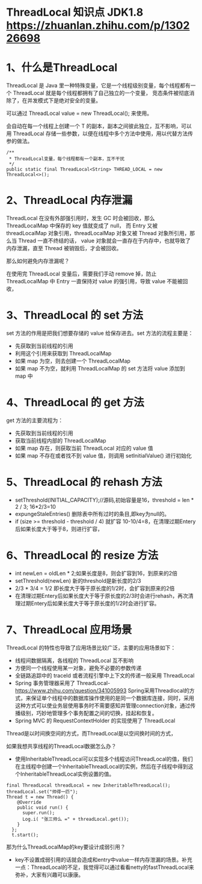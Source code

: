 # ThreadLocal 知识点 JDK1.8 https://zhuanlan.zhihu.com/p/130226698
# 1、什么是ThreadLocal
ThreadLocal 是 Java 里一种特殊变量，它是一个线程级别变量，每个线程都有一个 ThreadLocal 就是每个线程都拥有了自己独立的一个变量，
竞态条件被彻底消除了，在并发模式下是绝对安全的变量。

可以通过 ThreadLocal<T> value = new ThreadLocal<T>(); 来使用。

会自动在每一个线程上创建一个 T 的副本，副本之间彼此独立，互不影响，可以用 ThreadLocal 存储一些参数，以便在线程中多个方法中使用，用以代替方法传参的做法。

    /**
     * ThreadLocal变量，每个线程都有一个副本，互不干扰
     */
    public static final ThreadLocal<String> THREAD_LOCAL = new ThreadLocal<>();
    
# 2、ThreadLocal 内存泄漏
ThreadLocal 在没有外部强引用时，发生 GC 时会被回收，那么 ThreadLocalMap 中保存的 key 值就变成了 null，
而 Entry 又被 threadLocalMap 对象引用，threadLocalMap 对象又被 Thread 对象所引用，那么当 Thread 一直不终结的话，
value 对象就会一直存在于内存中，也就导致了内存泄漏，直至 Thread 被销毁后，才会被回收。

那么如何避免内存泄漏呢？

在使用完 ThreadLocal 变量后，需要我们手动 remove 掉，防止 ThreadLocalMap 中 Entry 一直保持对 value 的强引用，导致 value 不能被回收，

# 3、ThreadLocal 的 set 方法

set 方法的作用是把我们想要存储的 value 给保存进去。set 方法的流程主要是：

* 先获取到当前线程的引用
* 利用这个引用来获取到 ThreadLocalMap
* 如果 map 为空，则去创建一个 ThreadLocalMap
* 如果 map 不为空，就利用 ThreadLocalMap 的 set 方法将 value 添加到 map 中

# 4、ThreadLocal 的 get 方法

get 方法的主要流程为：

* 先获取到当前线程的引用
* 获取当前线程内部的 ThreadLocalMap
* 如果 map 存在，则获取当前 ThreadLocal 对应的 value 值
* 如果 map 不存在或者找不到 value 值，则调用 setInitialValue() 进行初始化

# 5、ThreadLocal 的 rehash 方法

* setThreshold(INITIAL_CAPACITY);//源码,初始容量是16，threshold = len * 2 / 3; 16*2/3=10
* expungeStaleEntries() 删除表中所有过时的条目,即key为null的。
* if (size >= threshold - threshold / 4) 就扩容 10-10/4=8，在清理过期Entery后如果长度大于等于8，则进行扩容，

# 6、ThreadLocal 的 resize 方法
* int newLen = oldLen * 2;如果长度是8，则会扩容到16，到原来的2倍
* setThreshold(newLen) 新的threshold是新长度的2/3
* 2/3 * 3/4 = 1/2 即长度大于等于原长度的1/2时，会扩容到原来的2倍
* 在清理过期Entery后如果长度大于等于原长度的2/3时会进行rehash，再次清理过期Entery后如果长度大于等于原长度的1/2时会进行扩容。

# 7、ThreadLocal 应用场景
ThreadLocal 的特性也导致了应用场景比较广泛，主要的应用场景如下：

* 线程间数据隔离，各线程的 ThreadLocal 互不影响
* 方便同一个线程使用某一对象，避免不必要的参数传递
* 全链路追踪中的 traceId 或者流程引擎中上下文的传递一般采用 ThreadLocal
* Spring 事务管理器采用了 ThreadLocal-https://www.zhihu.com/question/341005993
    Spring采用Threadlocal的方式，来保证单个线程中的数据库操作使用的是同一个数据库连接，同时，采用这种方式可以使业务层使用事务时不需要感知并管理connection对象，通过传播级别，巧妙地管理多个事务配置之间的切换，挂起和恢复。
* Spring MVC 的 RequestContextHolder 的实现使用了 ThreadLocal


Thread是以时间换空间的方式，而ThreadLocal是以空间换时间的方式，

如果我想共享线程的ThreadLocal数据怎么办？
* 使用InheritableThreadLocal可以实现多个线程访问ThreadLocal的值，我们在主线程中创建一个InheritableThreadLocal的实例，然后在子线程中得到这个InheritableThreadLocal实例设置的值。
```text
final ThreadLocal threadLocal = new InheritableThreadLocal();       
threadLocal.set("帅得一匹");    
Thread t = new Thread() {        
    @Override        
    public void run() {            
      super.run();            
      Log.i( "张三帅么 =" + threadLocal.get());        
    }    
  };          
  t.start();
```

那为什么ThreadLocalMap的key要设计成弱引用？

* key不设置成弱引用的话就会造成和entry中value一样内存泄漏的场景。补充一点：ThreadLocal的不足，我觉得可以通过看看netty的fastThreadLocal来弥补，大家有兴趣可以康康。


